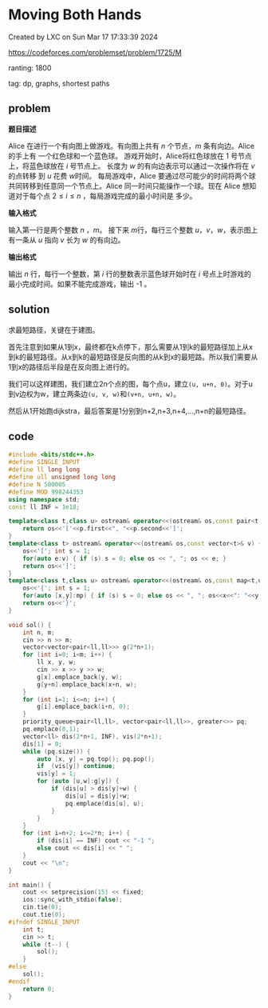 # Moving Both Hands

Created by LXC on Sun Mar 17 17:33:39 2024

https://codeforces.com/problemset/problem/1725/M

ranting: 1800

tag: dp, graphs, shortest paths

## problem

**题目描述**

Alice 在进行一个有向图上做游戏。有向图上共有 $n$ 个节点，$m$ 条有向边。Alice的手上有
一个红色球和一个蓝色球。
游戏开始时，Alice将红色球放在 $1$ 号节点上，将蓝色球放在 $i$ 号节点上。
长度为 $w$
的有向边表示可以通过一次操作将在 $v$ 的点转移
到 $u$ 
花费 $w$时间。
每局游戏中，Alice 要通过尽可能少的时间将两个球共同转移到任意同一个节点上。Alice 同一时间只能操作一个球。现在 Alice 想知道对于每个点 $2\le i \le n$
，每局游戏完成的最小时间是
多少。

**输入格式**

输入第一行是两个整数 $n$ ，$m$。
接下来 $m$行，每行三个整数 $u$，$v$，$w$，表示图上有一条从 $u$ 指向 $v$ 长为 $w$ 的有向边。

**输出格式**

输出 $n$ 行，每行一个整数，第 $i$ 行的整数表示蓝色球开始时在 $i$ 号点上时游戏的
最小完成时间。如果不能完成游戏，输出 -1 。

## solution

求最短路径，关键在于建图。

首先注意到如果从1到x，最终都在k点停下，那么需要从1到k的最短路径加上从x到k的最短路径。从x到k的最短路径是反向图的从k到x的最短路。所以我们需要从1到x的路径后半段是在反向图上进行的。

我们可以这样建图，我们建立2n个点的图，每个点u，建立`(u, u+n, 0)`。对于u到v边权为w，建立两条边`(u, v, w)`和`(v+n, u+n, w)`。

然后从1开始跑dijkstra，最后答案是1分别到n+2,n+3,n+4,...,n+n的最短路径。

## code

``` cpp
#include <bits/stdc++.h>
#define SINGLE_INPUT
#define ll long long
#define ull unsigned long long
#define N 500005
#define MOD 998244353
using namespace std;
const ll INF = 1e18;

template<class t,class u> ostream& operator<<(ostream& os,const pair<t,u>& p) {
    return os<<'['<<p.first<<", "<<p.second<<']';
}
template<class t> ostream& operator<<(ostream& os,const vector<t>& v) {
    os<<'['; int s = 1;
    for(auto e:v) { if (s) s = 0; else os << ", "; os << e; }
    return os<<']';
}
template<class t,class u> ostream& operator<<(ostream& os,const map<t,u>& mp){
    os<<'{'; int s = 1;
    for(auto [x,y]:mp) { if (s) s = 0; else os << ", "; os<<x<<": "<<y; }
    return os<<'}';
}

void sol() {
    int n, m;
    cin >> n >> m;
    vector<vector<pair<ll,ll>>> g(2*n+1);
    for (int i=0; i<m; i++) {
        ll x, y, w;
        cin >> x >> y >> w;
        g[x].emplace_back(y, w);
        g[y+n].emplace_back(x+n, w);
    }
    for (int i=1; i<=n; i++) {
        g[i].emplace_back(i+n, 0);
    }
    priority_queue<pair<ll,ll>, vector<pair<ll,ll>>, greater<>> pq;
    pq.emplace(0,1);
    vector<ll> dis(2*n+1, INF), vis(2*n+1);
    dis[1] = 0;
    while (pq.size()) {
        auto [x, y] = pq.top(); pq.pop();
        if  (vis[y]) continue;
        vis[y] = 1;
        for (auto [u,w]:g[y]) {
            if (dis[u] > dis[y]+w) {
                dis[u] = dis[y]+w;
                pq.emplace(dis[u], u);
            }
        }
    }
    for (int i=n+2; i<=2*n; i++) {
        if (dis[i] == INF) cout << "-1 ";
        else cout << dis[i] << " ";
    }
    cout << "\n";
}

int main() {
    cout << setprecision(15) << fixed;
    ios::sync_with_stdio(false);
    cin.tie(0);
    cout.tie(0);
#ifndef SINGLE_INPUT
    int t;
    cin >> t;
    while (t--) {
        sol();
    }
#else
    sol();
#endif
    return 0;
}
```
